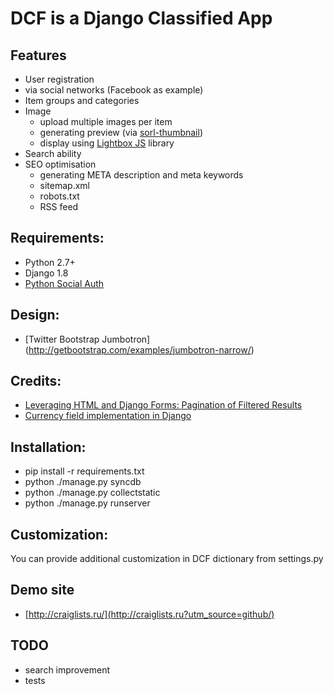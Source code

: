 # DCF is a Django Classified App



## Features

* User registration
 * via social networks (Facebook as example)
* Item groups and categories
* Image
    * upload multiple images per item
    * generating preview (via [sorl-thumbnail](https://github.com/mariocesar/sorl-thumbnail))
    * display using [Lightbox JS](http://lokeshdhakar.com/projects/lightbox2/) library
* Search ability
* SEO optimisation
    * generating META description and meta keywords
    * sitemap.xml
    * robots.txt
    * RSS feed


## Requirements:
 
* Python 2.7+
* Django 1.8
* [Python Social Auth](https://github.com/omab/python-social-auth/)

## Design:

* [Twitter Bootstrap Jumbotron] (http://getbootstrap.com/examples/jumbotron-narrow/)

## Credits:

* [Leveraging HTML and Django Forms: Pagination of Filtered Results](http://schinckel.net/2014/08/17/leveraging-html-and-django-forms%3A-pagination-of-filtered-results/) 
* [Currency field implementation in Django](http://stackoverflow.com/questions/2013835/django-how-should-i-store-a-money-value) 
    
## Installation:

* pip install -r requirements.txt
* python ./manage.py syncdb
* python ./manage.py collectstatic
* python ./manage.py runserver


## Customization:
 
 You can provide additional customization in DCF dictionary from settings.py
 
## Demo site
 * [http://craiglists.ru/](http://craiglists.ru?utm_source=github/)

## TODO

* search improvement
* tests